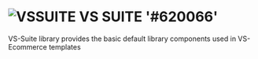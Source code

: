 # ![VSSUITE](https://vsonlineservices.com/vssuite/assets/Image/vslogoDark.png) VS SUITE  '#620066'
VS-Suite library provides the basic default library components used in VS-Ecommerce templates
